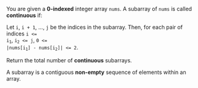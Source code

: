 You are given a **0-indexed** integer array `nums`. A subarray of `nums` is called **continuous** if:

Let `i`, `i + 1`, ..., `j` be the indices in the subarray. Then, for each pair of indices <code>i &lt;= i<sub>1</sub></code>, <code>i<sub>2</sub> &lt;= j</code>, <code>0 &lt;= |nums[i<sub>1</sub>] - nums[i<sub>2</sub>]| &lt;= 2</code>.

Return the total number of **continuous** subarrays.

A subarray is a contiguous **non-empty** sequence of elements within an array.